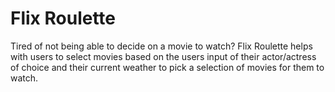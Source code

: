 # Flix Roulette
Tired of not being able to decide on a movie to watch? Flix Roulette helps with users to select movies based on the users input of their actor/actress of choice and their current weather to pick a selection of movies for them to watch. 
